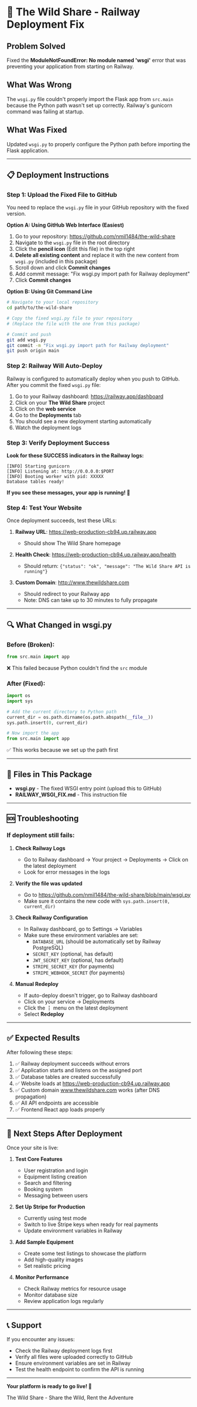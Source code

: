 # 🚀 The Wild Share - Railway Deployment Fix

## Problem Solved
Fixed the **ModuleNotFoundError: No module named 'wsgi'** error that was preventing your application from starting on Railway.

## What Was Wrong
The `wsgi.py` file couldn't properly import the Flask app from `src.main` because the Python path wasn't set up correctly. Railway's gunicorn command was failing at startup.

## What Was Fixed
Updated `wsgi.py` to properly configure the Python path before importing the Flask application.

---

## 📋 Deployment Instructions

### Step 1: Upload the Fixed File to GitHub

You need to replace the `wsgi.py` file in your GitHub repository with the fixed version.

**Option A: Using GitHub Web Interface (Easiest)**

1. Go to your repository: https://github.com/nmil1484/the-wild-share
2. Navigate to the `wsgi.py` file in the root directory
3. Click the **pencil icon** (Edit this file) in the top right
4. **Delete all existing content** and replace it with the new content from `wsgi.py` (included in this package)
5. Scroll down and click **Commit changes**
6. Add commit message: "Fix wsgi.py import path for Railway deployment"
7. Click **Commit changes**

**Option B: Using Git Command Line**

```bash
# Navigate to your local repository
cd path/to/the-wild-share

# Copy the fixed wsgi.py file to your repository
# (Replace the file with the one from this package)

# Commit and push
git add wsgi.py
git commit -m "Fix wsgi.py import path for Railway deployment"
git push origin main
```

### Step 2: Railway Will Auto-Deploy

Railway is configured to automatically deploy when you push to GitHub. After you commit the fixed `wsgi.py` file:

1. Go to your Railway dashboard: https://railway.app/dashboard
2. Click on your **The Wild Share** project
3. Click on the **web service**
4. Go to the **Deployments** tab
5. You should see a new deployment starting automatically
6. Watch the deployment logs

### Step 3: Verify Deployment Success

**Look for these SUCCESS indicators in the Railway logs:**

```
[INFO] Starting gunicorn
[INFO] Listening at: http://0.0.0.0:$PORT
[INFO] Booting worker with pid: XXXXX
Database tables ready!
```

**If you see these messages, your app is running! 🎉**

### Step 4: Test Your Website

Once deployment succeeds, test these URLs:

1. **Railway URL**: https://web-production-cb94.up.railway.app
   - Should show The Wild Share homepage

2. **Health Check**: https://web-production-cb94.up.railway.app/health
   - Should return: `{"status": "ok", "message": "The Wild Share API is running"}`

3. **Custom Domain**: http://www.thewildshare.com
   - Should redirect to your Railway app
   - Note: DNS can take up to 30 minutes to fully propagate

---

## 🔍 What Changed in wsgi.py

### Before (Broken):
```python
from src.main import app
```
❌ This failed because Python couldn't find the `src` module

### After (Fixed):
```python
import os
import sys

# Add the current directory to Python path
current_dir = os.path.dirname(os.path.abspath(__file__))
sys.path.insert(0, current_dir)

# Now import the app
from src.main import app
```
✅ This works because we set up the path first

---

## 📁 Files in This Package

- **wsgi.py** - The fixed WSGI entry point (upload this to GitHub)
- **RAILWAY_WSGI_FIX.md** - This instruction file

---

## 🆘 Troubleshooting

### If deployment still fails:

1. **Check Railway Logs**
   - Go to Railway dashboard → Your project → Deployments → Click on the latest deployment
   - Look for error messages in the logs

2. **Verify the file was updated**
   - Go to https://github.com/nmil1484/the-wild-share/blob/main/wsgi.py
   - Make sure it contains the new code with `sys.path.insert(0, current_dir)`

3. **Check Railway Configuration**
   - In Railway dashboard, go to Settings → Variables
   - Make sure these environment variables are set:
     - `DATABASE_URL` (should be automatically set by Railway PostgreSQL)
     - `SECRET_KEY` (optional, has default)
     - `JWT_SECRET_KEY` (optional, has default)
     - `STRIPE_SECRET_KEY` (for payments)
     - `STRIPE_WEBHOOK_SECRET` (for payments)

4. **Manual Redeploy**
   - If auto-deploy doesn't trigger, go to Railway dashboard
   - Click on your service → Deployments
   - Click the **⋮** menu on the latest deployment
   - Select **Redeploy**

---

## ✅ Expected Results

After following these steps:

1. ✅ Railway deployment succeeds without errors
2. ✅ Application starts and listens on the assigned port
3. ✅ Database tables are created successfully
4. ✅ Website loads at https://web-production-cb94.up.railway.app
5. ✅ Custom domain www.thewildshare.com works (after DNS propagation)
6. ✅ All API endpoints are accessible
7. ✅ Frontend React app loads properly

---

## 🎯 Next Steps After Deployment

Once your site is live:

1. **Test Core Features**
   - User registration and login
   - Equipment listing creation
   - Search and filtering
   - Booking system
   - Messaging between users

2. **Set Up Stripe for Production**
   - Currently using test mode
   - Switch to live Stripe keys when ready for real payments
   - Update environment variables in Railway

3. **Add Sample Equipment**
   - Create some test listings to showcase the platform
   - Add high-quality images
   - Set realistic pricing

4. **Monitor Performance**
   - Check Railway metrics for resource usage
   - Monitor database size
   - Review application logs regularly

---

## 📞 Support

If you encounter any issues:
- Check the Railway deployment logs first
- Verify all files were uploaded correctly to GitHub
- Ensure environment variables are set in Railway
- Test the health endpoint to confirm the API is running

---

**Your platform is ready to go live! 🚀**

The Wild Share - Share the Wild, Rent the Adventure

